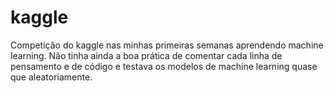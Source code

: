 # kaggle

  Competição do kaggle nas minhas primeiras semanas aprendendo machine learning. Não tinha ainda a boa prática de comentar cada linha de pensamento e de código e testava os modelos de machine learning quase que aleatoriamente.
